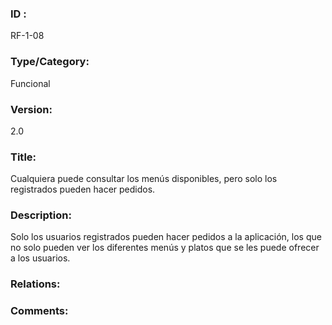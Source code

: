 ### ID : 
RF-1-08

### Type/Category:
Funcional

### Version:
2.0

### Title:
Cualquiera puede consultar los menús disponibles, pero solo los registrados pueden hacer pedidos.

### Description:
Solo los usuarios registrados pueden hacer pedidos a la aplicación, los que no solo pueden ver los diferentes menús y platos que se les puede ofrecer a los usuarios.

### Relations:


### Comments:
